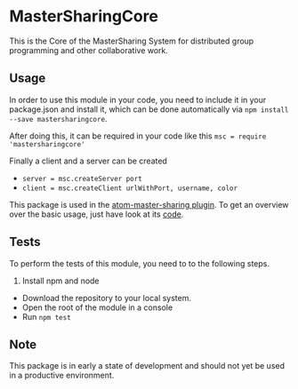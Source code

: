 # MasterSharingCore

This is the Core of the MasterSharing System for distributed group programming and other collaborative work.


## Usage

In order to use this module in your code, you need to include it in your package.json and install it, which can be done automatically via
`npm install --save mastersharingcore`.

After doing this, it can be required in your code like this
`msc = require 'mastersharingcore'`

Finally a client and a server can be created

- `server = msc.createServer port`
- `client = msc.createClient urlWithPort, username, color`

This package is used in the [atom-master-sharing plugin](https://atom.io/packages/atom-master-sharing).
To get an overview over the basic usage, just have look at its [code](https://github.com/okwast/AtomMasterSharing).

## Tests
To perform the tests of this module, you need to to the following steps.

1. Install npm and node
-  Download the repository to your local system.
-  Open the root of the module in a console
-  Run `npm test`


## Note
This package is in early a state of development and should not yet be used in a productive environment.